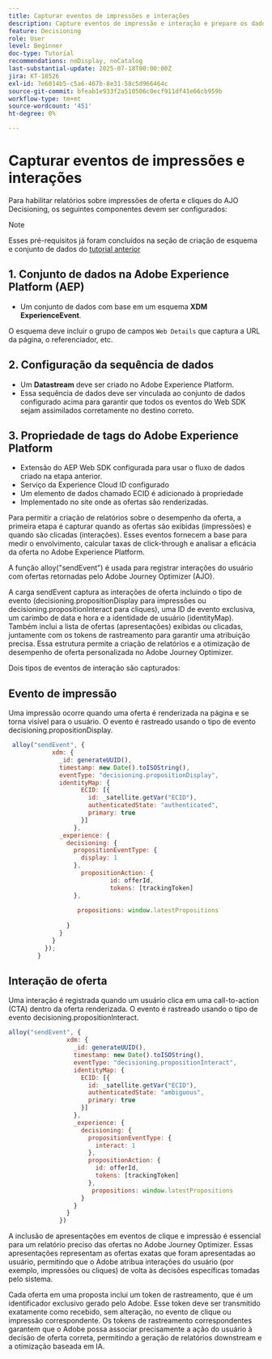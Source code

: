 ```yaml
---
title: Capturar eventos de impressões e interações
description: Capture eventos de impressão e interação e prepare os dados para relatórios no Journey Optimizer.
feature: Decisioning
role: User
level: Beginner
doc-type: Tutorial
recommendations: noDisplay, noCatalog
last-substantial-update: 2025-07-18T00:00:00Z
jira: KT-18526
exl-id: 7e6014b5-c5a6-467b-8e31-58c5d966464c
source-git-commit: bfeab1e933f2a510506c0ecf911df41e66cb959b
workflow-type: tm+mt
source-wordcount: '451'
ht-degree: 0%

---
```


# Capturar eventos de impressões e interações

Para habilitar relatórios sobre impressões de oferta e cliques do AJO Decisioning, os seguintes componentes devem ser configurados:
>[!NOTE]
>
> Esses pré-requisitos já foram concluídos na seção de criação de esquema e conjunto de dados do [tutorial anterior](https://experienceleague.adobe.com/pt-br/docs/journey-optimizer-learn/personalizing-offers-with-real-time-weather-data/create-schema-and-dataset)

## &#x200B;1. Conjunto de dados na Adobe Experience Platform (AEP)

- Um conjunto de dados com base em um esquema **XDM ExperienceEvent**.

O esquema deve incluir o grupo de campos `Web Details` que captura a URL da página, o referenciador, etc.

## &#x200B;2. Configuração da sequência de dados

- Um **Datastream** deve ser criado no Adobe Experience Platform.
- Essa sequência de dados deve ser vinculada ao conjunto de dados configurado acima para garantir que todos os eventos do Web SDK sejam assimilados corretamente no destino correto.

## &#x200B;3. Propriedade de tags do Adobe Experience Platform

- Extensão do AEP Web SDK configurada para usar o fluxo de dados criado na etapa anterior.
- Serviço da Experience Cloud ID configurado
- Um elemento de dados chamado ECID é adicionado à propriedade
- Implementado no site onde as ofertas são renderizadas.


Para permitir a criação de relatórios sobre o desempenho da oferta, a primeira etapa é capturar quando as ofertas são exibidas (impressões) e quando são clicadas (interações). Esses eventos fornecem a base para medir o envolvimento, calcular taxas de click-through e analisar a eficácia da oferta no Adobe Experience Platform.

A função alloy(&quot;sendEvent&quot;) é usada para registrar interações do usuário com ofertas retornadas pelo Adobe Journey Optimizer (AJO).

A carga sendEvent captura as interações de oferta incluindo o tipo de evento (decisioning.propositionDisplay para impressões ou decisioning.propositionInteract para cliques), uma ID de evento exclusiva, um carimbo de data e hora e a identidade de usuário (identityMap). Também inclui a lista de ofertas (apresentações) exibidas ou clicadas, juntamente com os tokens de rastreamento para garantir uma atribuição precisa. Essa estrutura permite a criação de relatórios e a otimização de desempenho de oferta personalizada no Adobe Journey Optimizer.

Dois tipos de eventos de interação são capturados:

## Evento de impressão

Uma impressão ocorre quando uma oferta é renderizada na página e se torna visível para o usuário. O evento é rastreado usando o tipo de evento decisioning.propositionDisplay.


```javascript
 alloy("sendEvent", {
            xdm: {
              _id: generateUUID(),
              timestamp: new Date().toISOString(),
              eventType: "decisioning.propositionDisplay",
              identityMap: {
                    ECID: [{
                      id: _satellite.getVar("ECID"),
                      authenticatedState: "authenticated",
                      primary: true
                    }]
                  },
              _experience: {
                decisioning: {
                  propositionEventType: {
                    display: 1
                  },
                    propositionAction: {
                            id: offerId,
                            tokens: [trackingToken]
                  },
                  
                   propositions: window.latestPropositions
                  
                }
              }
            }
          });
        }
```

## Interação de oferta

Uma interação é registrada quando um usuário clica em uma call-to-action (CTA) dentro da oferta renderizada. O evento é rastreado usando o tipo de evento decisioning.propositionInteract.

```javascript
alloy("sendEvent", {
                xdm: {
                  _id: generateUUID(),
                  timestamp: new Date().toISOString(),
                  eventType: "decisioning.propositionInteract",
                  identityMap: {
                    ECID: [{
                      id: _satellite.getVar("ECID"),
                      authenticatedState: "ambiguous",
                      primary: true
                    }]
                  },
                  _experience: {
                    decisioning: {
                      propositionEventType: {
                        interact: 1
                      },
                      propositionAction: {
                        id: offerId,
                        tokens: [trackingToken]
                      },
                       propositions: window.latestPropositions
                    }
                  }
                }
              })
```

A inclusão de apresentações em eventos de clique e impressão é essencial para um relatório preciso das ofertas no Adobe Journey Optimizer. Essas apresentações representam as ofertas exatas que foram apresentadas ao usuário, permitindo que o Adobe atribua interações do usuário (por exemplo, impressões ou cliques) de volta às decisões específicas tomadas pelo sistema.

Cada oferta em uma proposta inclui um token de rastreamento, que é um identificador exclusivo gerado pelo Adobe. Esse token deve ser transmitido exatamente como recebido, sem alteração, no evento de clique ou impressão correspondente. Os tokens de rastreamento correspondentes garantem que o Adobe possa associar precisamente a ação do usuário à decisão de oferta correta, permitindo a geração de relatórios downstream e a otimização baseada em IA.

